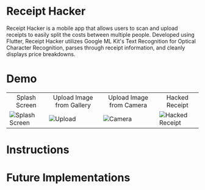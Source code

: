 # Receipt Hacker

Receipt Hacker is a mobile app that allows users to scan and upload receipts to easily split the costs between multiple people. Developed using Flutter, Receipt Hacker utilizes Google ML Kit's Text Recognition for Optical Character Recognition, parses through receipt information, and cleanly displays price breakdowns. 

# Demo
<div align="center">
<table>
  <tr align="center">
    <td>Splash Screen</td>
     <td>Upload Image from Gallery</td>
    <td>Upload Image from Camera</td>
    <td>Hacked Receipt</td>
  </tr>
  <tr>
    <td><img src="https://media.giphy.com/media/BiwFm4mzmRcq5eKJry/giphy.gif" alt="Splash Screen"/></td>
    <td><img src="https://media.giphy.com/media/DWGsYuftB4NfQYDG4l/giphy.gif" alt="Upload"/></td>
    <td><img src="https://media.giphy.com/media/RVCBt51mofNPhDqXZj/giphy.gif" alt="Camera"/></td>
    <td><img src="https://media.giphy.com/media/68RJRqCEWHBPBmPwB1/giphy.gif" alt="Hacked Receipt"/></td>
   
  </tr>
 </table>
  </div>

# Instructions

# Future Implementations
